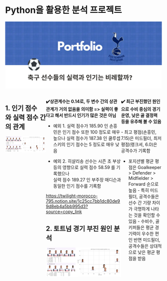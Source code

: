 # Python을 활용한 분석 프로젝트


![메인 프로젝트 이미지](tott.png)

<div style="display: flex; justify-content: space-between;">
<div style="width: 48%;">

## 1. 인기 점수와 실력 점수 간의 관계

![프로젝트 이미지1](correlation.png)
</div>
<div style="width: 48%;">
  
**✔️상관계수는 0.14로, 두 변수 간의 상관관계가 거의 없음을 의미함
  => 실력이 좋다고 해서 반드시 인기가 많은 것은 아님**
	
- 예외 1. 실력 점수가 185.90 인 손흥민은 인기 점수 또한 100 정도로 매우 높으나
	실력 점수가 187.38 인 쿨루셉스키의 인기 점수는 5 정도로 매우 낮음

- 예외 2. 히샬리송 선수는 시즌 초 부상 등의 영향으로 실력 점수 58.59 를 기록했으나  
	실력 점수 189.27 인 부주장 매디슨과 동일한 인기 점수를 기록함
 
https://twilight-morocco-795.notion.site/1c25cc7bb1dc80de99d8eb4a5bb995d3?source=copy_link

## 2. 토트넘 경기 부진 원인 분석

![프로젝트 이미지2](correlation.png)
</div>
<div style="width: 48%;">


**✔️ 최근 부진했던 원인으로 수비 중심의 경기 운영, 낮은 골 결정력 등을 유추해 볼 수 있음**

- 최고 평점(손흥민, 7.15)은 미드필더, 최저 평점(랭크셔, 6.0)은 공격수가 기록함
- 포지션별 평균 평점은 Goalkeeper > Defender > Midfielder > Forward 순으로 높음
- 특히 미드필더, 공격수들은 선수 간 기량 차이가 극명하게 나타는 것을 확인할 수 있음
- 수비수, 골키퍼들은 평균 경기력이 우수한 편인 반면 미드필더, 공격수들은 상대적으로 낮은 평균 평점을 받음
